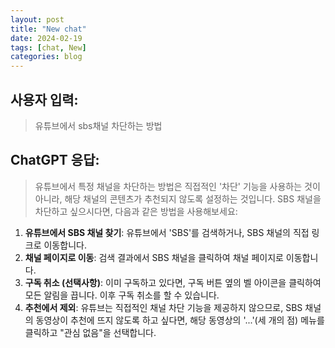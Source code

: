 ```yaml
---
layout: post
title: "New chat"
date: 2024-02-19
tags: [chat, New]
categories: blog
---
```


## 사용자 입력:
> 유튜브에서 sbs채널 차단하는 방법

## ChatGPT 응답:
> 유튜브에서 특정 채널을 차단하는 방법은 직접적인 '차단' 기능을 사용하는 것이 아니라, 해당 채널의 콘텐츠가 추천되지 않도록 설정하는 것입니다. SBS 채널을 차단하고 싶으시다면, 다음과 같은 방법을 사용해보세요:

1. **유튜브에서 SBS 채널 찾기**: 유튜브에서 'SBS'를 검색하거나, SBS 채널의 직접 링크로 이동합니다.
2. **채널 페이지로 이동**: 검색 결과에서 SBS 채널을 클릭하여 채널 페이지로 이동합니다.
3. **구독 취소 (선택사항)**: 이미 구독하고 있다면, 구독 버튼 옆의 벨 아이콘을 클릭하여 모든 알림을 끕니다. 이후 구독 취소를 할 수 있습니다.
4. **추천에서 제외**: 유튜브는 직접적인 채널 차단 기능을 제공하지 않으므로, SBS 채널의 동영상이 추천에 뜨지 않도록 하고 싶다면, 해당 동영상의 '...'(세 개의 점) 메뉴를 클릭하고 "관심 없음"을 선택합니다.

